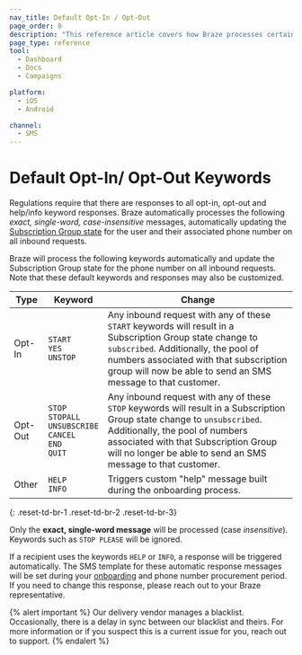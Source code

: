 ```yaml
---
nav_title: Default Opt-In / Opt-Out
page_order: 0
description: "This reference article covers how Braze processes certain keywords for SMS, as well as best practices."
page_type: reference
tool:
  - Dashboard
  - Docs
  - Campaigns

platform:
  - iOS
  - Android

channel:
  - SMS
---
```


# Default Opt-In/ Opt-Out Keywords

Regulations require that there are responses to all opt-in, opt-out and help/info keyword responses. Braze automatically processes the following _exact, single-word, case-insensitive_ messages, automatically updating the [Subscription Group state]({{site.baseurl}}/user_guide/message_building_by_channel/sms/sms_subscription_group/) for the user and their associated phone number on all inbound requests.

Braze will process the following keywords automatically and update the Subscription Group state for the phone number on all inbound requests. Note that these default keywords and responses may also be customized. 

| Type | Keyword | Change |
|-|-------|---|
|Opt-In| `START`<br> `YES`<br> `UNSTOP` | Any inbound request with any of these `START` keywords will result in a Subscription Group state change to `subscribed`. Additionally, the pool of numbers associated with that subscription group will now be able to send an SMS message to that customer. |
|Opt-Out| `STOP`<br> `STOPALL`<br> `UNSUBSCRIBE`<br> `CANCEL`<br> `END`<br> `QUIT` | Any inbound request with any of these `STOP` keywords will result in a Subscription Group state change to `unsubscribed`. Additionally, the pool of numbers associated with that Subscription Group will no longer be able to send an SMS message to that customer. |
| Other | `HELP`<br> `INFO` | Triggers custom "help" message built during the onboarding process. |
{: .reset-td-br-1 .reset-td-br-2 .reset-td-br-3}

Only the __exact, single-word message__ will be processed (case _insensitive_). Keywords such as `STOP PLEASE` will be ignored.

If a recipient uses the keywords `HELP` or `INFO`, a response will be triggered automatically. The SMS template for these automatic response messages will be set during your [onboarding][oblink] and phone number procurement period. If you need to change this response, please reach out to your Braze representative.

{% alert important %}
Our delivery vendor manages a blacklist. Occasionally, there is a delay in sync between our blacklist and theirs. For more information or if you suspect this is a current issue for you, reach out to support.
{% endalert %}

[oblink]: {{site.baseurl}}/user_guide/message_building_by_channel/sms/sms_subscription_group/#setup-process